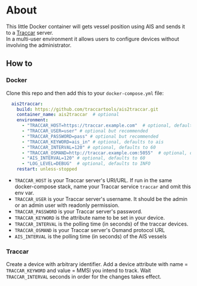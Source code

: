 # About

This little Docker container will gets vessel position using AIS and sends it to a [Traccar](https://www.traccar.org/) server.  
In a multi-user environment it allows users to configure devices without involving the administrator.
## How to

### Docker

Clone this repo and then add this to your `docker-compose.yml` file:

```yaml
  ais2traccar:
    build: https://github.com/traccartools/ais2traccar.git
    container_name: ais2traccar  # optional
    environment:
      - "TRACCAR_HOST=https://traccar.example.com"  # optional, defaults to http://traccar:8082
      - "TRACCAR_USER=user" # optional but recommended
      - "TRACCAR_PASSWORD=pass" # optional but recommended
      - "TRACCAR_KEYWORD=ais_in" # optional, defaults to ais
      - "TRACCAR_INTERVAL=120" # optional, defaults to 60
      - "TRACCAR_OSMAND=http://traccar.example.com:5055"  # optional, defaults to http://[TRACCAR_HOST]:5055
      - "AIS_INTERVAL=120" # optional, defaults to 60
      - "LOG_LEVEL=DEBUG"  # optional, defaults to INFO
    restart: unless-stopped
  ```
  
  * `TRACCAR_HOST` is your Traccar server's URI/URL. If run in the same docker-compose stack, name your Traccar service `traccar` and omit this env var.
  * `TRACCAR_USER` is your Traccar server's username. It should be the admin or an admin user with readonly permission.
  * `TRACCAR_PASSWORD` is your Traccar server's password.
  * `TRACCAR_KEYWORD` is the attribute name to be set in your device.
  * `TRACCAR_INTERVAL` is the polling time (in seconds) of the traccar devices.
  * `TRACCAR_OSMAND` is your Traccar server's Osmand protocol URL
  * `AIS_INTERVAL` is the polling time (in seconds) of the AIS vessels


### Traccar

Create a device with arbitrary identifier.
Add a device attribute with name = `TRACCAR_KEYWORD` and value = MMSI you intend to track.
Wait `TRACCAR_INTERVAL` seconds in order for the changes takes effect.

